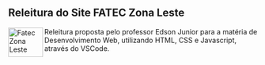 ## Releitura do Site FATEC Zona Leste

<div> 
    <a><img align="left" alt="Fatec Zona Leste" height="60" width="70" src="https://th.bing.com/th/id/R.9c87cb51791636bfc2494063ce646f69?rik=D26Gz6eeTSAOaw&riu=http%3a%2f%2ffateczl.edu.br%2fengetec%2fimagem%2fFATEC_ZONA_LESTE.png&ehk=yg%2bIufOELz7Vbm4fmido684OlulqfZDQg3uLKrZNaTE%3d&risl=&pid=ImgRaw&r=0">
  Releitura proposta pelo professor Edson Junior para a matéria de Desenvolvimento Web, utilizando HTML, CSS e Javascript, através do VSCode.
    </a>
</div>
  

